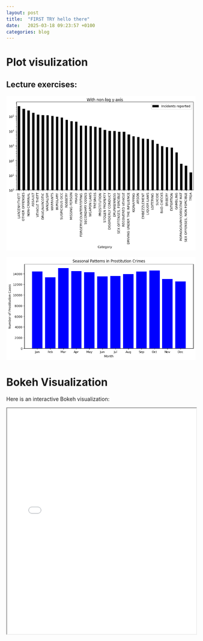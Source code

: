 ```yaml
---
layout: post
title:  "FIRST TRY hello there"
date:   2025-03-18 09:23:57 +0100
categories: blog
---
```


# Plot visulization

## Lecture exercises:

![From lecture 5 I think](images/output.png)

![From lecture 4](images/output2.png)

# Bokeh Visualization

Here is an interactive Bokeh visualization:

<iframe src="images/bokeh_plot.html" width="100%" height="600px"></iframe>

